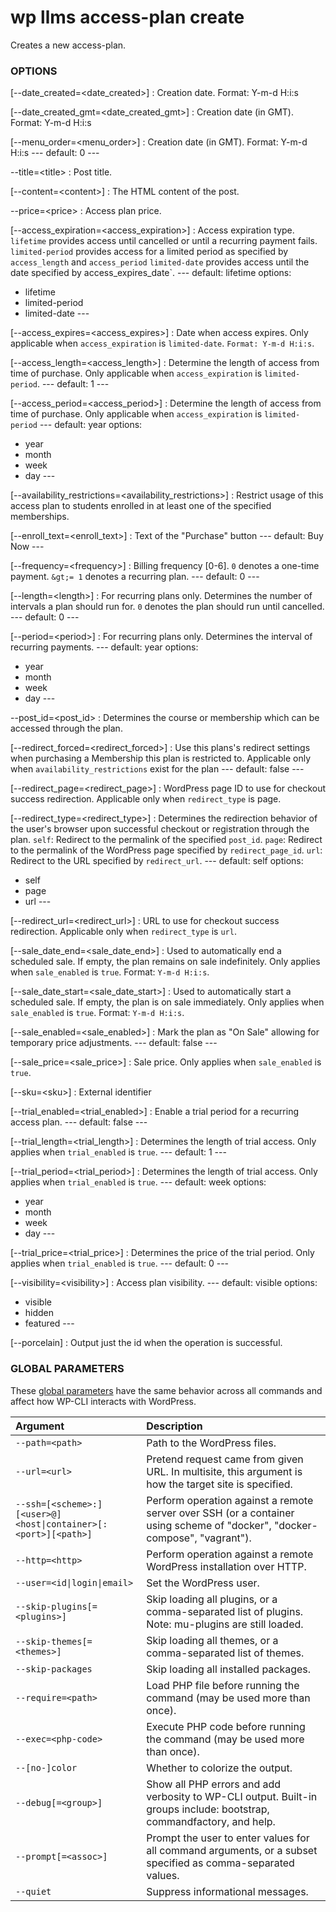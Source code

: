 # wp llms access-plan create

Creates a new access-plan.

### OPTIONS

[\--date_created=&lt;date_created&gt;]
: Creation date. Format: Y-m-d H:i:s

[\--date_created_gmt=&lt;date_created_gmt&gt;]
: Creation date (in GMT). Format: Y-m-d H:i:s

[\--menu_order=&lt;menu_order&gt;]
: Creation date (in GMT). Format: Y-m-d H:i:s
\---
default: 0
\---

\--title=&lt;title&gt;
: Post title.

[\--content=&lt;content&gt;]
: The HTML content of the post.

\--price=&lt;price&gt;
: Access plan price.

[\--access_expiration=&lt;access_expiration&gt;]
: Access expiration type. `lifetime` provides access until cancelled or until a recurring payment fails. `limited-period` provides access for a limited period as specified by `access_length` and `access_period` `limited-date` provides access until the date specified by access_expires_date`.
\---
default: lifetime
options:
  - lifetime
  - limited-period
  - limited-date
\---

[\--access_expires=&lt;access_expires&gt;]
: Date when access expires. Only applicable when `access_expiration` is `limited-date`. `Format: Y-m-d H:i:s`.

[\--access_length=&lt;access_length&gt;]
: Determine the length of access from time of purchase. Only applicable when `access_expiration` is `limited-period`.
\---
default: 1
\---

[\--access_period=&lt;access_period&gt;]
: Determine the length of access from time of purchase. Only applicable when `access_expiration` is `limited-period`
\---
default: year
options:
  - year
  - month
  - week
  - day
\---

[\--availability_restrictions=&lt;availability_restrictions&gt;]
: Restrict usage of this access plan to students enrolled in at least one of the specified memberships.

[\--enroll_text=&lt;enroll_text&gt;]
: Text of the "Purchase" button
\---
default: Buy Now
\---

[\--frequency=&lt;frequency&gt;]
: Billing frequency [0-6]. `0` denotes a one-time payment. `&gt;= 1` denotes a recurring plan.
\---
default: 0
\---

[\--length=&lt;length&gt;]
: For recurring plans only. Determines the number of intervals a plan should run for. `0` denotes the plan should run until cancelled.
\---
default: 0
\---

[\--period=&lt;period&gt;]
: For recurring plans only. Determines the interval of recurring payments.
\---
default: year
options:
  - year
  - month
  - week
  - day
\---

\--post_id=&lt;post_id&gt;
: Determines the course or membership which can be accessed through the plan.

[\--redirect_forced=&lt;redirect_forced&gt;]
: Use this plans's redirect settings when purchasing a Membership this plan is restricted to. Applicable only when `availability_restrictions` exist for the plan
\---
default: false
\---

[\--redirect_page=&lt;redirect_page&gt;]
: WordPress page ID to use for checkout success redirection. Applicable only when `redirect_type` is page.

[\--redirect_type=&lt;redirect_type&gt;]
: Determines the redirection behavior of the user's browser upon successful checkout or registration through the plan. `self`: Redirect to the permalink of the specified `post_id`. `page`: Redirect to the permalink of the WordPress page specified by `redirect_page_id`. `url`: Redirect to the URL specified by `redirect_url`.
\---
default: self
options:
  - self
  - page
  - url
\---

[\--redirect_url=&lt;redirect_url&gt;]
: URL to use for checkout success redirection. Applicable only when `redirect_type` is `url`.

[\--sale_date_end=&lt;sale_date_end&gt;]
: Used to automatically end a scheduled sale. If empty, the plan remains on sale indefinitely. Only applies when `sale_enabled` is `true`. Format: `Y-m-d H:i:s`.

[\--sale_date_start=&lt;sale_date_start&gt;]
: Used to automatically start a scheduled sale. If empty, the plan is on sale immediately. Only applies when `sale_enabled` is `true`. Format: `Y-m-d H:i:s`.

[\--sale_enabled=&lt;sale_enabled&gt;]
: Mark the plan as "On Sale" allowing for temporary price adjustments.
\---
default: false
\---

[\--sale_price=&lt;sale_price&gt;]
: Sale price. Only applies when `sale_enabled` is `true`.

[\--sku=&lt;sku&gt;]
: External identifier

[\--trial_enabled=&lt;trial_enabled&gt;]
: Enable a trial period for a recurring access plan.
\---
default: false
\---

[\--trial_length=&lt;trial_length&gt;]
: Determines the length of trial access. Only applies when `trial_enabled` is `true`.
\---
default: 1
\---

[\--trial_period=&lt;trial_period&gt;]
: Determines the length of trial access. Only applies when `trial_enabled` is `true`.
\---
default: week
options:
  - year
  - month
  - week
  - day
\---

[\--trial_price=&lt;trial_price&gt;]
: Determines the price of the trial period. Only applies when `trial_enabled` is `true`.
\---
default: 0
\---

[\--visibility=&lt;visibility&gt;]
: Access plan visibility.
\---
default: visible
options:
  - visible
  - hidden
  - featured
\---

[\--porcelain]
: Output just the id when the operation is successful.

### GLOBAL PARAMETERS

These [global parameters](https://make.wordpress.org/cli/handbook/config/) have the same behavior across all commands and affect how WP-CLI interacts with WordPress.

| **Argument**    | **Description**              |
|:----------------|:-----------------------------|
| `--path=<path>` | Path to the WordPress files. |
| `--url=<url>` | Pretend request came from given URL. In multisite, this argument is how the target site is specified. |
| `--ssh=[<scheme>:][<user>@]<host\|container>[:<port>][<path>]` | Perform operation against a remote server over SSH (or a container using scheme of "docker", "docker-compose", "vagrant"). |
| `--http=<http>` | Perform operation against a remote WordPress installation over HTTP. |
| `--user=<id\|login\|email>` | Set the WordPress user. |
| `--skip-plugins[=<plugins>]` | Skip loading all plugins, or a comma-separated list of plugins. Note: mu-plugins are still loaded. |
| `--skip-themes[=<themes>]` | Skip loading all themes, or a comma-separated list of themes. |
| `--skip-packages` | Skip loading all installed packages. |
| `--require=<path>` | Load PHP file before running the command (may be used more than once). |
| `--exec=<php-code>` | Execute PHP code before running the command (may be used more than once). |
| `--[no-]color` | Whether to colorize the output. |
| `--debug[=<group>]` | Show all PHP errors and add verbosity to WP-CLI output. Built-in groups include: bootstrap, commandfactory, and help. |
| `--prompt[=<assoc>]` | Prompt the user to enter values for all command arguments, or a subset specified as comma-separated values. |
| `--quiet` | Suppress informational messages. |
